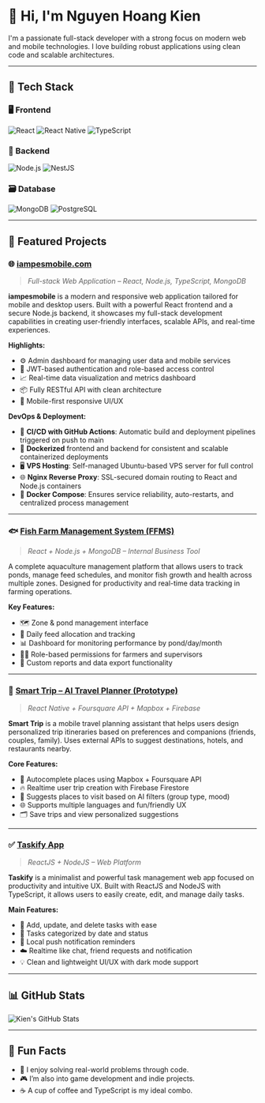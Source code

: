 # 👋 Hi, I'm Nguyen Hoang Kien

I'm a passionate full-stack developer with a strong focus on modern web and mobile technologies. I love building robust applications using clean code and scalable architectures.

---

## 💼 Tech Stack

### 🖥 Frontend
![React](https://img.shields.io/badge/-React-61DAFB?style=flat-square&logo=react&logoColor=black)
![React Native](https://img.shields.io/badge/-React%20Native-61DAFB?style=flat-square&logo=react&logoColor=black)
![TypeScript](https://img.shields.io/badge/-TypeScript-3178C6?style=flat-square&logo=typescript&logoColor=white)

### 🧠 Backend
![Node.js](https://img.shields.io/badge/-Node.js-339933?style=flat-square&logo=nodedotjs&logoColor=white)
![NestJS](https://img.shields.io/badge/-NestJS-E0234E?style=flat-square&logo=nestjs&logoColor=white)

### 🗃 Database
![MongoDB](https://img.shields.io/badge/-MongoDB-47A248?style=flat-square&logo=mongodb&logoColor=white)
![PostgreSQL](https://img.shields.io/badge/-PostgreSQL-336791?style=flat-square&logo=postgresql&logoColor=white)

---

## 🚀 Featured Projects

### 🌐 [iampesmobile.com](https://iampesmobile.com)
> *Full-stack Web Application – React, Node.js, TypeScript, MongoDB*

**iampesmobile** is a modern and responsive web application tailored for mobile and desktop users. Built with a powerful React frontend and a secure Node.js backend, it showcases my full-stack development capabilities in creating user-friendly interfaces, scalable APIs, and real-time experiences.

**Highlights:**
- ⚙️ Admin dashboard for managing user data and mobile services
- 🔐 JWT-based authentication and role-based access control
- 📈 Real-time data visualization and metrics dashboard
- 📦 Fully RESTful API with clean architecture
- 📱 Mobile-first responsive UI/UX

**DevOps & Deployment:**
- 🚀 **CI/CD with GitHub Actions**: Automatic build and deployment pipelines triggered on push to main
- 🐳 **Dockerized** frontend and backend for consistent and scalable containerized deployments
- 🖥️ **VPS Hosting**: Self-managed Ubuntu-based VPS server for full control
- 🌐 **Nginx Reverse Proxy**: SSL-secured domain routing to React and Node.js containers
- 🔄 **Docker Compose**: Ensures service reliability, auto-restarts, and centralized process management

---

### 🐟 [Fish Farm Management System (FFMS)](https://github.com/hoangkienit/fish-farm-management)
> *React + Node.js + MongoDB – Internal Business Tool*

A complete aquaculture management platform that allows users to track ponds, manage feed schedules, and monitor fish growth and health across multiple zones. Designed for productivity and real-time data tracking in farming operations.

**Key Features:**
- 🗺️ Zone & pond management interface
- 📆 Daily feed allocation and tracking
- 📊 Dashboard for monitoring performance by pond/day/month
- 👨‍🌾 Role-based permissions for farmers and supervisors
- 🧾 Custom reports and data export functionality

---

### 🧳 [Smart Trip – AI Travel Planner (Prototype)](https://github.com/hoangkienit/smart-trip-app)
> *React Native + Foursquare API + Mapbox + Firebase*

**Smart Trip** is a mobile travel planning assistant that helps users design personalized trip itineraries based on preferences and companions (friends, couples, family). Uses external APIs to suggest destinations, hotels, and restaurants nearby.

**Core Features:**
- 📍 Autocomplete places using Mapbox + Foursquare API
- 🔥 Realtime user trip creation with Firebase Firestore
- 🧠 Suggests places to visit based on AI filters (group type, mood)
- 🌐 Supports multiple languages and fun/friendly UX
- 🗂️ Save trips and view personalized suggestions

---

### ✅ [Taskify App](https://github.com/hoangkienit/taskify-app)
> *ReactJS + NodeJS – Web Platform*

**Taskify** is a minimalist and powerful task management web app focused on productivity and intuitive UX. Built with ReactJS and NodeJS with TypeScript, it allows users to easily create, edit, and manage daily tasks.

**Main Features:**
- 📝 Add, update, and delete tasks with ease
- 📅 Tasks categorized by date and status
- 🔔 Local push notification reminders
- ☁️ Realtime like chat, friend requests and notification
- 💡 Clean and lightweight UI/UX with dark mode support

---

## 📊 GitHub Stats

![Kien's GitHub Stats](https://github-readme-stats.vercel.app/api?username=hoangkienit&show_icons=true&theme=tokyonight)

---

## 🎯 Fun Facts

- 🧠 I enjoy solving real-world problems through code.
- 🎮 I’m also into game development and indie projects.
- ☕ A cup of coffee and TypeScript is my ideal combo.
